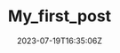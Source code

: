 ---
title: "My_first_post"
description: 
date: 2023-07-19T16:35:06Z
image: 
math: 
license: 
hidden: false
comments: true
draft: false
---